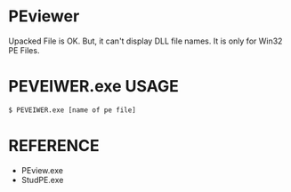 # PEviewer

Upacked File is OK. But, it can't display DLL file names. It is only for Win32 PE Files.

# PEVEIWER.exe USAGE 

```sh
$ PEVEIWER.exe [name of pe file]
```

# REFERENCE

- PEview.exe
- StudPE.exe
